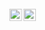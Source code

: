[<img align="left" alt="yegor256 | Telegram" width="22px" src="https://cdn.simpleicons.org/telegram/black/white" />](https://t.me/blausher)
[<img align="left" alt="yegor256 | Gmail" width="22px" src="https://cdn.simpleicons.org/gmail/black/white" />](mailto:valentini200210@gmail.com)

